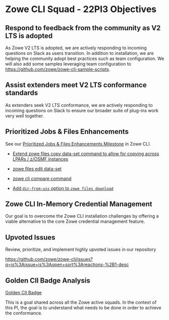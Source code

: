 # Zowe CLI Squad - 22PI3 Objectives

## Respond to feedback from the community as V2 LTS is adopted

As Zowe V2 LTS is adopted, we are actively responding to incoming questions on Slack as users transition. In addition to installation, we are helping the community adopt best practices such as team configuration. We will also add some samples leveraging team configuration to https://github.com/zowe/zowe-cli-sample-scripts.

## Assist extenders meet V2 LTS conformance standards

As extenders seek V2 LTS conformance, we are actively responding to incoming questions on Slack to ensure our broader suite of plug-ins work very well together.

## Prioritized Jobs & Files Enhancements

See our [Prioritized Jobs & Files Enhancements Milestone](https://github.com/zowe/zowe-cli/milestone/65) in Zowe CLI.
















* [Extend zowe files copy data-set command to allow for copying across LPARs / z/OSMF instances](https://github.com/zowe/zowe-cli/issues/1098)

* [zowe files edit data-set](https://github.com/zowe/zowe-cli/issues/1097)

* [zowe cli compare command](https://github.com/zowe/zowe-cli/issues/1095)

* [Add `dir-from-uss` option to `zowe files download`](https://github.com/zowe/zowe-cli/issues/1038)

## Zowe CLI In-Memory Credential Management

Our goal is to  overcome the Zowe CLI installation challenges by offering a viable alternative to the core Zowe credential management feature.

## Upvoted Issues

Review, prioritize, and implement highly upvoted issues in our repository

https://github.com/zowe/zowe-cli/issues?q=is%3Aissue+is%3Aopen+sort%3Areactions-%2B1-desc

## Golden CII Badge Analysis

[Golden CII Badge](https://github.com/zowe/community/issues/1279)

This is a goal shared across all the Zowe active squads. In the context of this PI, the goal is to understand what needs to be done in order to achieve the conformance. 

